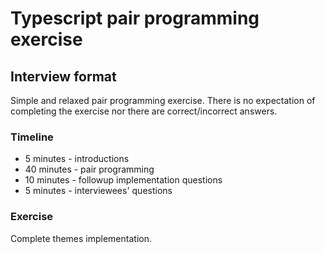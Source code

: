 # Typescript pair programming exercise

## Interview format

Simple and relaxed pair programming exercise. There is no expectation of completing the exercise nor there are correct/incorrect answers.

### Timeline

- 5 minutes - introductions
- 40 minutes - pair programming
- 10 minutes - followup implementation questions
- 5 minutes - interviewees' questions

### Exercise

Complete themes implementation.
